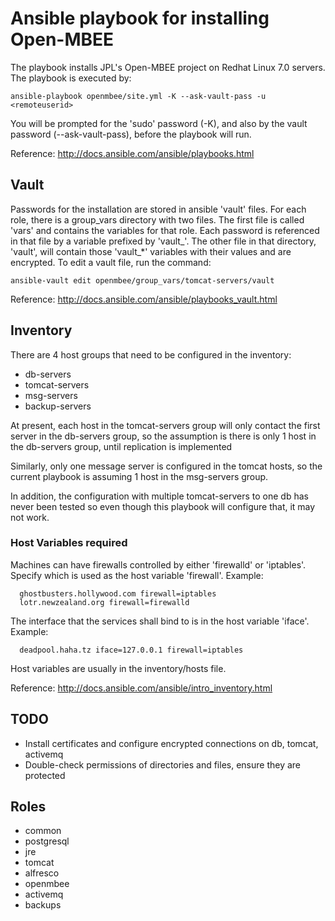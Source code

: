 # Ansible playbook for installing Open-MBEE

The playbook installs JPL's Open-MBEE project on Redhat
Linux 7.0 servers. The playbook is executed by:

`ansible-playbook openmbee/site.yml -K --ask-vault-pass -u <remoteuserid>`

You will be prompted for the 'sudo' password (-K), and also by the
vault password (--ask-vault-pass), before the playbook will run.

Reference: http://docs.ansible.com/ansible/playbooks.html

## Vault

Passwords for the installation are stored in ansible 'vault'
files. For each role, there is a group_vars directory with two
files. The first file is called 'vars' and contains the variables for
that role. Each password is referenced in that file by a variable
prefixed by 'vault_'. The other file in that directory, 'vault', will
contain those 'vault_*' variables with their values and are encrypted. To
edit a vault file, run the command:

`ansible-vault edit openmbee/group_vars/tomcat-servers/vault`

Reference: http://docs.ansible.com/ansible/playbooks_vault.html

## Inventory

There are 4 host groups that need to be configured in the inventory:

* db-servers
* tomcat-servers
* msg-servers
* backup-servers

At present, each host in the tomcat-servers group will only contact the first
server in the db-servers group, so the assumption is there is only 1 host in the
db-servers group, until replication is implemented

Similarly, only one message server is configured in the tomcat hosts, so the current
playbook is assuming 1 host in the msg-servers group.

In addition, the configuration with multiple tomcat-servers to one db
has never been tested so even though this playbook will configure
that, it may not work.

### Host Variables required

Machines can have firewalls controlled by either 'firewalld' or 'iptables'. Specify
which is used as the host variable 'firewall'. Example:

      ghostbusters.hollywood.com firewall=iptables
      lotr.newzealand.org firewall=firewalld

The interface that the services shall bind to is in the host variable 'iface'. Example:

      deadpool.haha.tz iface=127.0.0.1 firewall=iptables
      
Host variables are usually in the inventory/hosts file.

Reference: http://docs.ansible.com/ansible/intro_inventory.html

## TODO

* Install certificates and configure encrypted connections on db, tomcat, activemq
* Double-check permissions of directories and files, ensure they are protected

## Roles

* common
* postgresql
* jre
* tomcat
* alfresco
* openmbee
* activemq
* backups

